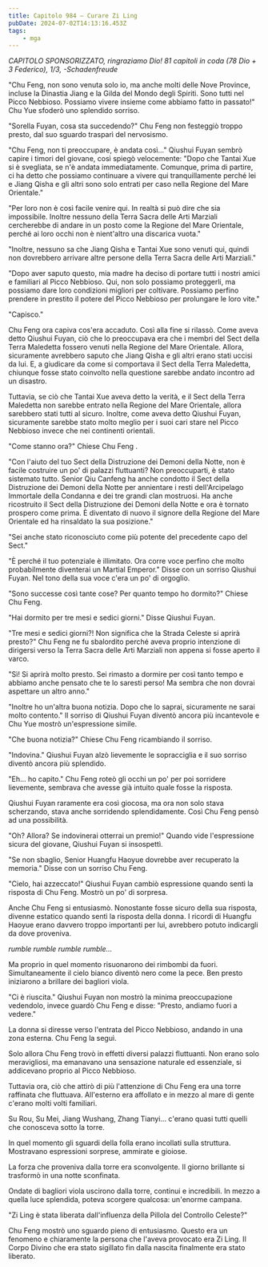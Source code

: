 ```yaml
---
title: Capitolo 984 – Curare Zi Ling
pubDate: 2024-07-02T14:13:16.453Z
tags:
    - mga
---
```



<em>CAPITOLO SPONSORIZZATO, ringraziamo Dio!
81 capitoli in coda (78 Dio + 3 Federico), 1/3,
-Schadenfreude</em>


"Chu Feng, non sono venuta solo io, ma anche molti delle Nove Province, incluse la Dinastia Jiang e la Gilda del Mondo degli Spiriti. Sono tutti nel Picco Nebbioso. Possiamo vivere insieme come abbiamo fatto in passato!" Chu Yue sfoderò uno splendido sorriso.


"Sorella Fuyan, cosa sta succedendo?" Chu Feng non festeggiò troppo presto, dal suo sguardo trasparì del nervosismo.


"Chu Feng, non ti preoccupare, è andata così..." Qiushui Fuyan sembrò capire i timori del giovane, così spiegò velocemente: "Dopo che Tantai Xue si è svegliata, se n'è andata immediatamente. Comunque, prima di partire, ci ha detto che possiamo continuare a vivere qui tranquillamente perché lei e Jiang Qisha e gli altri sono solo entrati per caso nella Regione del Mare Orientale."


"Per loro non è così facile venire qui. In realtà si può dire che sia impossibile. Inoltre nessuno della Terra Sacra delle Arti Marziali cercherebbe di andare in un posto come la Regione del Mare Orientale, perché ai loro occhi non è nient'altro una discarica vuota."


"Inoltre, nessuno sa che Jiang Qisha e Tantai Xue sono venuti qui, quindi non dovrebbero arrivare altre persone della Terra Sacra delle Arti Marziali."


"Dopo aver saputo questo, mia madre ha deciso di portare tutti i nostri amici e familiari al Picco Nebbioso. Qui, non solo possiamo proteggerli, ma possiamo dare loro condizioni migliori per coltivare. Possiamo perfino prendere in prestito il potere del Picco Nebbioso per prolungare le loro vite."


"Capisco."


Chu Feng ora capiva cos'era accaduto. Così alla fine si rilassò. Come aveva detto Qiushui Fuyan, ciò che lo preoccupava era che i membri del Sect della Terra Maledetta fossero venuti nella Regione del Mare Orientale. Allora, sicuramente avrebbero saputo che Jiang Qisha e gli altri erano stati uccisi da lui. E, a giudicare da come si comportava il Sect della Terra Maledetta, chiunque fosse stato coinvolto nella questione sarebbe andato incontro ad un disastro.


Tuttavia, se ciò che Tantai Xue aveva detto la verità, e il Sect della Terra Maledetta non sarebbe entrato nella Regione del Mare Orientale, allora sarebbero stati tutti al sicuro. Inoltre, come aveva detto Qiushui Fuyan, sicuramente sarebbe stato molto meglio per i suoi cari stare nel Picco Nebbioso invece che nei continenti orientali.


"Come stanno ora?" Chiese Chu Feng .


"Con l'aiuto del tuo Sect della Distruzione dei Demoni della Notte, non è facile costruire un po' di palazzi fluttuanti? Non preoccuparti, è stato sistemato tutto. Senior Qiu Canfeng ha anche condotto il Sect della Distruzione dei Demoni della Notte per annientare i resti dell'Arcipelago Immortale della Condanna e dei tre grandi clan mostruosi. Ha anche ricostruito il Sect della Distruzione dei Demoni della Notte e ora è tornato prospero come prima. È diventato di nuovo il signore della Regione del Mare Orientale ed ha rinsaldato la sua posizione."


"Sei anche stato riconosciuto come più potente del precedente capo del Sect."


"È perché il tuo potenziale è illimitato. Ora corre voce perfino che molto probabilmente diventerai un Martial Emperor." Disse con un sorriso Qiushui Fuyan. Nel tono della sua voce c'era un po' di orgoglio.


"Sono successe così tante cose? Per quanto tempo ho dormito?" Chiese Chu Feng.


"Hai dormito per tre mesi e sedici giorni." Disse Qiushui Fuyan.


"Tre mesi e sedici giorni?! Non significa che la Strada Celeste si aprirà presto?" Chu Feng ne fu sbalordito perché aveva proprio intenzione di dirigersi verso la Terra Sacra delle Arti Marziali non appena si fosse aperto il varco.


"Sì! Si aprirà molto presto. Sei rimasto a dormire per così tanto tempo e abbiamo anche pensato che te lo saresti perso! Ma sembra che non dovrai aspettare un altro anno."


"Inoltre ho un'altra buona notizia. Dopo che lo saprai, sicuramente ne sarai molto contento." Il sorriso di Qiushui Fuyan diventò ancora più incantevole e Chu Yue mostrò un'espressione simile.


"Che buona notizia?" Chiese Chu Feng ricambiando il sorriso.


"Indovina." Qiushui Fuyan alzò lievemente le sopracciglia e il suo sorriso diventò ancora più splendido.


"Eh... ho capito." Chu Feng roteò gli occhi un po' per poi sorridere lievemente, sembrava che avesse già intuito quale fosse la risposta.


Qiushui Fuyan raramente era così giocosa, ma ora non solo stava scherzando, stava anche sorridendo splendidamente. Così Chu Feng pensò ad una possibilità.


"Oh? Allora? Se indovinerai otterrai un premio!" Quando vide l'espressione sicura del giovane, Qiushui Fuyan si insospettì.


"Se non sbaglio, Senior Huangfu Haoyue dovrebbe aver recuperato la memoria." Disse con un sorriso Chu Feng.


"Cielo, hai azzeccato!" Qiushui Fuyan cambiò espressione quando sentì la risposta di Chu Feng. Mostrò un po' di sorpresa.


Anche Chu Feng si entusiasmò. Nonostante fosse sicuro della sua risposta, divenne estatico quando sentì la risposta della donna. I ricordi di Huangfu Haoyue erano davvero troppo importanti per lui, avrebbero potuto indicargli da dove proveniva.


*rumble rumble rumble rumble...*


Ma proprio in quel momento risuonarono dei rimbombi da fuori. Simultaneamente il cielo bianco diventò nero come la pece. Ben presto iniziarono a brillare dei bagliori viola.


"Ci è riuscita." Qiushui Fuyan non mostrò la minima preoccupazione vedendolo, invece guardò Chu Feng e disse: "Presto, andiamo fuori a vedere."


La donna si diresse verso l'entrata del Picco Nebbioso, andando in una zona esterna. Chu Feng la seguì.


Solo allora Chu Feng trovò in effetti diversi palazzi fluttuanti. Non erano solo meravigliosi, ma emanavano una sensazione naturale ed essenziale, si addicevano proprio al Picco Nebbioso.


Tuttavia ora, ciò che attirò di più l'attenzione di Chu Feng era una torre raffinata che fluttuava. All'esterno era affollato e in mezzo al mare di gente c'erano molti volti familiari.


Su Rou, Su Mei, Jiang Wushang, Zhang Tianyi... c'erano quasi tutti quelli che conosceva sotto la torre.


In quel momento gli sguardi della folla erano incollati sulla struttura. Mostravano espressioni sorprese, ammirate e gioiose.


La forza che proveniva dalla torre era sconvolgente. Il giorno brillante si trasformò in una notte sconfinata.


Ondate di bagliori viola uscirono dalla torre, continui e incredibili. In mezzo a quella luce splendida, poteva scorgere qualcosa: un'enorme campana.


"Zi Ling è stata liberata dall'influenza della Pillola del Controllo Celeste?"


Chu Feng mostrò uno sguardo pieno di entusiasmo. Questo era un fenomeno e chiaramente la persona che l'aveva provocato era Zi Ling. Il Corpo Divino che era stato sigillato fin dalla nascita finalmente era stato liberato.
                                


                                



